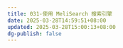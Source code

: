 ```yaml
---
title: 031-使用 MeliSearch 搜索引擎
date: 2025-03-28T14:59:51+08:00
updated: 2025-03-28T15:00:13+08:00
dg-publish: false
---
```

